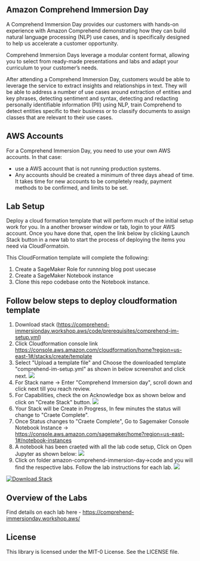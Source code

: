 ## Amazon Comprehend Immersion Day
A Comprehend Immersion Day provides our customers with hands-on experience with Amazon Comprehend demonstrating how they can build natural language processing (NLP) use cases, and is specifically designed to help us accelerate a customer opportunity.

Comprehend Immersion Days leverage a modular content format, allowing you to select from ready-made presentations and labs and adapt your curriculum to your customer’s needs.

After attending a Comprehend Immersion Day, customers would be able to leverage the service to extract insights and relationships in text. They will be able to address a number of use cases around extraction of entities and key phrases, detecting sentiment and syntax, detecting and redacting personally identifiable information (PII) using NLP, train Comprehend to detect entities specific to their business or to classify documents to assign classes that are relevant to their use cases.

## AWS Accounts

For a Comprehend Immersion Day, you need to use your own AWS accounts. In that case:

* use a AWS account that is not running production systems.
* Any accounts should be created a minimum of three days ahead of time. It takes time for new accounts to be completely ready, payment methods to be confirmed, and limits to be set.



## Lab Setup
Deploy a cloud formation template that will perform much of the initial setup work for you. In a another browser window or tab, login to your AWS account. Once you have done that, open the link below by clicking Launch Stack button in a new tab to start the process of deploying  the items you need via CloudFormatoin.

This CloudFormation template will complete the following:
1. Create a SageMaker Role for runnning blog post usecase
2. Create a SageMaker Notebook instance
3. Clone this repo codebase onto the Notebook instance.
## Follow below steps to deploy cloudformation template
1. Download stack (https://comprehend-immersionday.workshop.aws/code/prerequisites/comprehend-im-setup.yml)
2. Click Cloudformation console link https://console.aws.amazon.com/cloudformation/home?region=us-east-1#/stacks/create/template
3. Select "Upload a template file"  and Choose the downloaded template "comprehend-im-setup.yml" as shown in below screenshot and click next.
![](arch.JPG)
5. For Stack name -> Enter "Comprehend Immersion day", scroll down and click next till you reach review. 
6. For Capabilities, check the on Acknowledge box as shown below and click on "Create Stack" button.
![](arch.JPG)
8. Your Stack will be Create in Progress, In few minutes the status will change to "Craete Complete".
9. Once Status changes to "Craete Complete", Go to Sagemaker Console Notebook Instance -> https://console.aws.amazon.com/sagemaker/home?region=us-east-1#/notebook-instances
10. A notebook has been craeted with all the lab code setup, Click on Open Jupyter as shown below:
![](arch.JPG)
12. Click on folder amazon-comprehend-immersion-day->code and you will find the respective labs. Follow the lab instructions for each lab.
![](arch.JPG)






[![Download Stack](https://s3.amazonaws.com/cloudformation-examples/cloudformation-launch-stack.png)](https://comprehend-immersionday.workshop.aws/code/prerequisites/comprehend-im-setup.yml)


## Overview of the Labs

Find details on each lab here - https://comprehend-immersionday.workshop.aws/ 

## License

This library is licensed under the MIT-0 License. See the LICENSE file.

